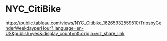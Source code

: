 # NYC_CitiBike



https://public.tableau.com/views/NYC_Citibike_16265932559510/TripsbyGenderWeekdayperHour?:language=en-US&publish=yes&:display_count=n&:origin=viz_share_link
